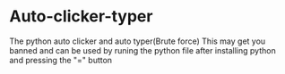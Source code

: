 # Auto-clicker-typer
The python auto clicker and auto typer(Brute force)
This may get you banned and can be used by runing the python file after installing python and pressing the "=" button

